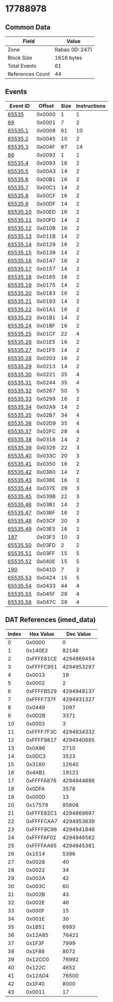 # 17788978

## Common Data

| Field            | Value           |
|------------------|-----------------|
| Zone             | Rabao (ID: 247) |
| Block Size       | 1616 bytes      |
| Total Events     | 61              |
| References Count | 44              |

## Events

| Event ID                  | Offset   |   Size |   Instructions |
|---------------------------|----------|--------|----------------|
| [65535](./65535.md)       | 0x0000   |      1 |              1 |
| [69](./69.md)             | 0x0001   |      7 |              2 |
| [65535.1](./65535.1.md)   | 0x0008   |     61 |             10 |
| [65535.2](./65535.2.md)   | 0x0045   |     10 |              2 |
| [65535.3](./65535.3.md)   | 0x004F   |     67 |             14 |
| [86](./86.md)             | 0x0092   |      1 |              1 |
| [65535.4](./65535.4.md)   | 0x0093   |     16 |              2 |
| [65535.5](./65535.5.md)   | 0x00A3   |     14 |              2 |
| [65535.6](./65535.6.md)   | 0x00B1   |     16 |              2 |
| [65535.7](./65535.7.md)   | 0x00C1   |     14 |              2 |
| [65535.8](./65535.8.md)   | 0x00CF   |     16 |              2 |
| [65535.9](./65535.9.md)   | 0x00DF   |     14 |              2 |
| [65535.10](./65535.10.md) | 0x00ED   |     16 |              2 |
| [65535.11](./65535.11.md) | 0x00FD   |     14 |              2 |
| [65535.12](./65535.12.md) | 0x010B   |     16 |              2 |
| [65535.13](./65535.13.md) | 0x011B   |     14 |              2 |
| [65535.14](./65535.14.md) | 0x0129   |     16 |              2 |
| [65535.15](./65535.15.md) | 0x0139   |     14 |              2 |
| [65535.16](./65535.16.md) | 0x0147   |     16 |              2 |
| [65535.17](./65535.17.md) | 0x0157   |     14 |              2 |
| [65535.18](./65535.18.md) | 0x0165   |     16 |              2 |
| [65535.19](./65535.19.md) | 0x0175   |     14 |              2 |
| [65535.20](./65535.20.md) | 0x0183   |     16 |              2 |
| [65535.21](./65535.21.md) | 0x0193   |     14 |              2 |
| [65535.22](./65535.22.md) | 0x01A1   |     16 |              2 |
| [65535.23](./65535.23.md) | 0x01B1   |     14 |              2 |
| [65535.24](./65535.24.md) | 0x01BF   |     16 |              2 |
| [65535.25](./65535.25.md) | 0x01CF   |     22 |              4 |
| [65535.26](./65535.26.md) | 0x01E5   |     16 |              2 |
| [65535.27](./65535.27.md) | 0x01F5   |     14 |              2 |
| [65535.28](./65535.28.md) | 0x0203   |     16 |              2 |
| [65535.29](./65535.29.md) | 0x0213   |     14 |              2 |
| [65535.30](./65535.30.md) | 0x0221   |     35 |              4 |
| [65535.31](./65535.31.md) | 0x0244   |     35 |              4 |
| [65535.32](./65535.32.md) | 0x0267   |     50 |              5 |
| [65535.33](./65535.33.md) | 0x0299   |     16 |              2 |
| [65535.34](./65535.34.md) | 0x02A9   |     14 |              2 |
| [65535.35](./65535.35.md) | 0x02B7   |     34 |              4 |
| [65535.36](./65535.36.md) | 0x02D9   |     35 |              4 |
| [65535.37](./65535.37.md) | 0x02FC   |     28 |              4 |
| [65535.38](./65535.38.md) | 0x0318   |     14 |              2 |
| [65535.39](./65535.39.md) | 0x0326   |     22 |              3 |
| [65535.40](./65535.40.md) | 0x033C   |     20 |              3 |
| [65535.41](./65535.41.md) | 0x0350   |     16 |              2 |
| [65535.42](./65535.42.md) | 0x0360   |     14 |              2 |
| [65535.43](./65535.43.md) | 0x036E   |     16 |              2 |
| [65535.44](./65535.44.md) | 0x037E   |     29 |              3 |
| [65535.45](./65535.45.md) | 0x039B   |     22 |              3 |
| [65535.46](./65535.46.md) | 0x03B1   |     14 |              2 |
| [65535.47](./65535.47.md) | 0x03BF   |     16 |              2 |
| [65535.48](./65535.48.md) | 0x03CF   |     20 |              3 |
| [65535.49](./65535.49.md) | 0x03E3   |     16 |              2 |
| [187](./187.md)           | 0x03F3   |     10 |              3 |
| [65535.50](./65535.50.md) | 0x03FD   |      2 |              2 |
| [65535.51](./65535.51.md) | 0x03FF   |     15 |              5 |
| [65535.52](./65535.52.md) | 0x040E   |     15 |              5 |
| [190](./190.md)           | 0x041D   |      7 |              2 |
| [65535.53](./65535.53.md) | 0x0424   |     15 |              5 |
| [65535.54](./65535.54.md) | 0x0433   |     44 |              4 |
| [65535.55](./65535.55.md) | 0x045F   |     29 |              4 |
| [65535.56](./65535.56.md) | 0x047C   |     29 |              4 |

## DAT References (imed_data)

|   Index | Hex Value   |   Dec Value |
|---------|-------------|-------------|
|       0 | 0x0000      |           0 |
|       1 | 0x140E2     |       82146 |
|       2 | 0xFFFE81CE  |  4294869454 |
|       3 | 0xFFFFC951  |  4294953297 |
|       4 | 0x0013      |          19 |
|       5 | 0x0002      |           2 |
|       6 | 0xFFFFB529  |  4294948137 |
|       7 | 0xFFFF737F  |  4294931327 |
|       8 | 0x0449      |        1097 |
|       9 | 0x0D2B      |        3371 |
|      10 | 0x0003      |           3 |
|      11 | 0xFFFF7F3C  |  4294934332 |
|      12 | 0xFFFF9817  |  4294940695 |
|      13 | 0x0A96      |        2710 |
|      14 | 0x0DC3      |        3523 |
|      15 | 0x3160      |       12640 |
|      16 | 0x4AB1      |       19121 |
|      17 | 0xFFFFA876  |  4294944886 |
|      18 | 0x0DFA      |        3578 |
|      19 | 0x000D      |          13 |
|      20 | 0x17578     |       95608 |
|      21 | 0xFFFE82C1  |  4294869697 |
|      22 | 0xFFFFCAA7  |  4294953639 |
|      23 | 0xFFFF9C96  |  4294941846 |
|      24 | 0xFFFFAF02  |  4294946562 |
|      25 | 0xFFFFAA65  |  4294945381 |
|      26 | 0x1514      |        5396 |
|      27 | 0x0028      |          40 |
|      28 | 0x0022      |          34 |
|      29 | 0x002A      |          42 |
|      30 | 0x003C      |          60 |
|      31 | 0x002B      |          43 |
|      32 | 0x002E      |          46 |
|      33 | 0x000F      |          15 |
|      34 | 0x001E      |          30 |
|      35 | 0x1B51      |        6993 |
|      36 | 0x12A85     |       76421 |
|      37 | 0x1F3F      |        7999 |
|      38 | 0x1F88      |        8072 |
|      39 | 0x12CC0     |       76992 |
|      40 | 0x122C      |        4652 |
|      41 | 0x12AD4     |       76500 |
|      42 | 0x1F40      |        8000 |
|      43 | 0x0011      |          17 |
